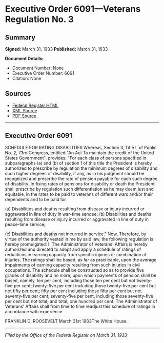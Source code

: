 # Executive Order 6091—Veterans Regulation No. 3

## Summary

**Signed:** March 31, 1933
**Published:** March 31, 1933

**Document Details:**
- Document Number: None
- Executive Order Number: 6091
- Citation: None

## Sources
- [Federal Register HTML](https://www.presidency.ucsb.edu/documents/executive-order-6091-veterans-regulation-no-3)
- [XML Source](None)
- [PDF Source](None)

---

## Executive Order 6091

SCHEDULE FOR RATING DISABILITIES
Whereas, Section 3, Title I, of Public No. 2, 73rd Congress, entitled "An Act To maintain the credit of the United States Government", provides:
"For each class of persons specified in subparagraphs (a) and (b) of section 1 of this title the President is hereby authorized to prescribe by regulation the minimum degrees of disability and such higher degrees of disability, if any, as in his judgment should be recognized and prescribe the rate of pension payable for each such degree of disability. In fixing rates of pensions for disability or death the President shall prescribe by regulation such differentiation as he may deem just and equitable, in the rates to be paid to veterans of different wars and/or their dependents and to be paid for

(a) Disabilities and deaths resulting from disease or injury incurred or aggravated in line of duty in war-time sendee;
(b) Disabilities and deaths resulting from disease or injury incurred or aggravated in line of duty in peace-time service;

(c) Disabilities and deaths not incurred in service."
Now, Therefore, by virtue of the authority vested in me by said law, the following regulation is hereby promulgated:
I. The Administrator of Veterans' Affairs is hereby authorized and directed to adopt and apply a schedule of ratings of reductions in earning capacity from specific injuries or combination of injuries. The ratings shall be based, as far as practicable, upon the average impairments of earning capacity resulting from such injuries in civil occupations. The schedule shall be constructed so as to provide five grades of disability and no more, upon which payments of pension shall be based, namely, ten per cent, including those ten per cent but not twenty-five per cent; twenty-five per cent including those twenty-five per cent but not fifty per cent; fifty per cent including those fifty per cent but not seventy-five per cent; seventy-five per cent, including those seventy-five per cent but not total; and total, one hundred per cent. The Administrator of Veterans' Affairs shall from time to time readjust this schedule of ratings in accordance with experience.

FRANKLIN D. ROOSEVELT
March 31st 1933The White House.

---

*Filed by the Office of the Federal Register on March 31, 1933*
